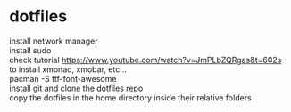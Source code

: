# dotfiles
install network manager <br>
install sudo <br>
check tutorial https://www.youtube.com/watch?v=JmPLbZQRgas&t=602s to install xmonad, xmobar, etc... <br>
pacman -S ttf-font-awesome <br>
install git and clone the dotfiles repo <br>
copy the dotfiles in the home directory inside their relative folders <br>
